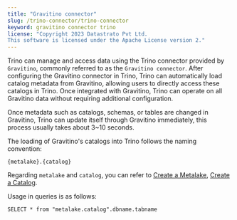 ```yaml
---
title: "Gravitino connector"
slug: /trino-connector/trino-connector
keyword: gravitino connector trino
license: "Copyright 2023 Datastrato Pvt Ltd.
This software is licensed under the Apache License version 2."
---
```


Trino can manage and access data using the Trino connector provided by `Gravitino`, commonly referred to as the `Gravitino connector`.
After configuring the Gravitino connector in Trino, Trino can automatically load catalog metadata from Gravitino, allowing users to directly access these catalogs in Trino.
Once integrated with Gravitino, Trino can operate on all Gravitino data without requiring additional configuration.

Once metadata such as catalogs, schemas, or tables are changed in Gravitino, Trino can update itself through Gravitino immediately, this process usually takes 
about 3~10 seconds.


The loading of Gravitino's catalogs into Trino follows the naming convention:

```text
{metalake}.{catalog}
```

Regarding `metalake` and `catalog`, 
you can refer to [Create a Metalake](../manage-metadata-using-gravitino#create-a-metalake), [Create a Catalog](../manage-metadata-using-gravitino#create-a-catalog).

Usage in queries is as follows:

```text
SELECT * from "metalake.catalog".dbname.tabname
```